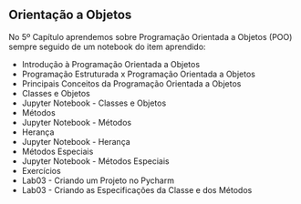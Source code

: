 ## Orientação a Objetos

No 5º Capítulo aprendemos sobre Programação Orientada a Objetos (POO) sempre seguido de um notebook do item aprendido:

<ul>
  <li>Introdução à Programação Orientada a Objetos</li>
  <li>Programação Estruturada x Programação Orientada a Objetos</li>
  <li>Principais Conceitos da Programação Orientada a Objetos</li>
  <li>Classes e Objetos</li>
  <li>Jupyter Notebook - Classes e Objetos</li>
  <li>Métodos</li>
  <li>Jupyter Notebook - Métodos</li>
  <li>Herança</li>
  <li>Jupyter Notebook - Herança</li>
  <li>Métodos Especiais</li>
  <li>Jupyter Notebook - Métodos Especiais</li>
  <li>Exercícios</li>
  <li>Lab03 - Criando um Projeto no Pycharm</li>
  <li>Lab03 - Criando as Especificações da Classe e dos Métodos</li>
</ul>